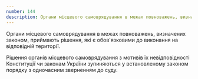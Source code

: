 ```yaml
---
number: 144
description: Органи місцевого самоврядування в межах повноважень, визначених законом, приймають рішення, які є обов'язковими до виконання на відповідній території. Рішення органів місцевого самоврядування з мотивів їх невідповідності Конституції чи законам України зупиняються у встановленому законом порядку з одночасним зверненням до суду.
---
```


Органи місцевого самоврядування в межах повноважень, визначених законом, приймають рішення, які є обов'язковими до
виконання на відповідній території.

Рішення органів місцевого самоврядування з мотивів їх невідповідності Конституції чи законам України зупиняються у
встановленому законом порядку з одночасним зверненням до суду.
